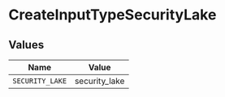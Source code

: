 # CreateInputTypeSecurityLake


## Values

| Name            | Value           |
| --------------- | --------------- |
| `SECURITY_LAKE` | security_lake   |